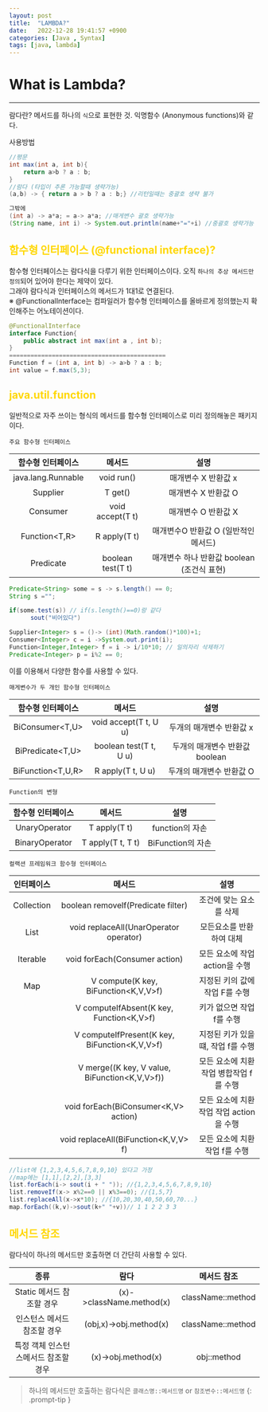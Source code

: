 ```yaml
---
layout: post
title:  "LAMBDA?"
date:   2022-12-28 19:41:57 +0900
categories: [Java , Syntax]
tags: [java, lambda]
---
```


# What is Lambda?
---

람다란? 메서드를 하나의 `식`으로 표현한 것. 익명함수 (Anonymous functions)와 같다.

사용방법
```java
//평문
int max(int a, int b){
    return a>b ? a : b;
}
//람다 (타입이 추론 가능할때 생략가능)
(a,b) -> { return a > b ? a : b;} //리턴일때는 중괄호 생략 불가

그밖에
(int a) -> a*a; = a-> a*a; //매게변수 괄호 생략가능
(String name, int i) -> System.out.println(name+"="+i) //중괄호 생략가능

```
  
## <span style="color: gold"> 함수형 인터페이스 (@functional interface)? </span>  

함수형 인터페이스는 람다식을 다루기 위한 인터페이스이다. 오직 `하나의 추상 메서드만 정의`되어 있어야 한다는 제약이 있다.  
그래야 람다식과 인터페이스의 메서드가 1대1로 연결된다.  
※ @FunctionalInterface는 컴파일러가 함수형 인터페이스를 올바르게 정의했는지 확인해주는 어노테이션이다.


```java
@FunctionalInterface
interface Function{
    public abstract int max(int a , int b);
}
============================================
Function f = (int a, int b) -> a>b ? a : b;
int value = f.max(5,3);
```

## <span style="color: gold"> java.util.function </span>  

일반적으로 자주 쓰이는 형식의 메서드를 함수형 인터페이스로 미리 정의해놓은 패키지이다.  

`주요 함수형 인터페이스`  

|함수형 인터페이스|메서드|설명|
|:---:|:---:|:---:|
|java.lang.Runnable| void run() | 매개변수 X 반환값 x|
|Supplier<T>| T get() | 매개변수 X 반환값 O|
|Consumer<T>| void accept(T t)| 매개변수 O 반환값 X|
|Function<T,R>| R apply(T t) | 매개변수O 반환값 O (일반적인 메서드)| 
|Predicate<T>| boolean test(T t)| 매개변수 하나 반환값 boolean (조건식 표현)|   

```java
Predicate<String> some = s -> s.length() == 0;
String s ="";

if(some.test(s)) // if(s.length()==0)랑 같다
      sout("비어있다")

Supplier<Integer> s = ()-> (int)(Math.random()*100)+1;
Consumer<Integer> c = i ->System.out.print(i);
Function<Integer,Integer> f = i -> i/10*10; // 일의자리 삭제하기
Predicate<Integer> p = i%2 == 0;
```

이를 이용해서 다양한 함수를 사용할 수 있다. 


`매게변수가 두 개인 함수형 인터페이스`  

|함수형 인터페이스|메서드|설명|
|:---:|:---:|:---:|
|BiConsumer<T,U>| void accept(T t, U u) | 두개의 매개변수 반환값 x|
|BiPredicate<T,U>| boolean test(T t, U u)| 두개의 매개변수 반환값 boolean|
|BiFunction<T,U,R> | R apply(T t, U u) | 두개의 매개변수 반환값 O|
  
`Function의 변형`  

|함수형 인터페이스|메서드|설명|
|:---:|:---:|:---:|
|UnaryOperator<T>| T apply(T t)| function의 자손|
|BinaryOperator<T>| T apply(T t, T t)| BiFunction의 자손|
  

`컬랙션 프레임워크 함수형 인터페이스`  

|인터페이스|메서드|설명|
|:---:|:---:|:---:|
|Collection| boolean removelf(Predicate<E> filter)|조건에 맞는 요소를 삭제|
|List|void replaceAll(UnarOperator<E> operator)|모든요소를 반환하여 대체|
|Iterable| void forEach(Consumer<T> action)|모든 요소에 작업 action을 수행|
|Map| V compute(K key, BiFunction<K,V,V>f)| 지정된 키의 값에 작업 F를 수행|
|| V computeIfAbsent(K key, Function<K,V>f)|키가 없으면 작업 f를 수행|
|   | V computeIfPresent(K key, BiFunction<K,V,V>f)|지정된 키가 있을 떄, 작업 f를 수행|
|   | V merge((K key, V value, BiFunction<K,V,V>f))|모든 요소에 치환작업 병합작업 f를 수행|
|   | void forEach(BiConsumer<K,V> action)|모든 요소에 치환작업 작업 action을 수행|
|   | void replaceAll(BiFunction<K,V,V> f)|모든 요소에 치환작업 f를 수행|

```java
//list에 {1,2,3,4,5,6,7,8,9,10} 있다고 가정
//map에는 [1,1],[2,2],[3,3]
list.forEach(i-> sout(i + " ")); //{1,2,3,4,5,6,7,8,9,10}
list.removeIf(x-> x%2==0 || x%3==0); //{1,5,7}
list.replaceAll(x->x*10); //{10,20,30,40,50,60,70...}
map.forEach((k,v)->sout(k+" "+v))// 1 1 2 2 3 3

```

## <span style="color: gold"> 메서드 참조 </span>  
람다식이 하나의 메서드만 호출하면 더 간단히 사용할 수 있다.  

|종류|람다|메서드 참조|
|:---:|:---:|:---:|
Static 메서드 참조할 경우|(x)->className.method(x)|className::method
인스턴스 메서드 참조할 경우|(obj,x)->obj.method(x)|className::method
특정 객체 인스턴스메서드 참조할 경우|(x)->obj.method(x)|obj::method

>하나의 메서드만 호출하는 람다식은 `클래스명::메서드명` or `참조변수::메서드명`
{: .prompt-tip }